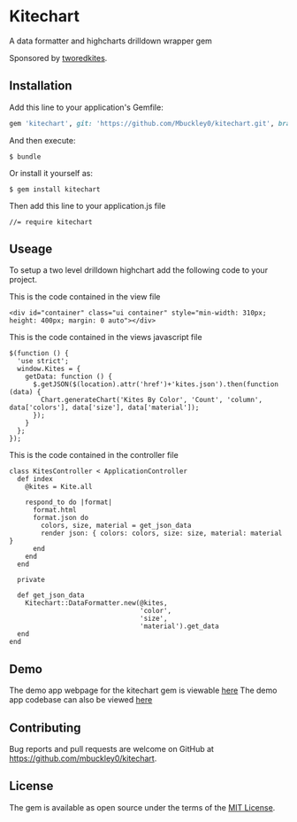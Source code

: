 # Kitechart
A data formatter and highcharts drilldown wrapper gem

Sponsored by [tworedkites](http://tworedkites.com/).

## Installation

Add this line to your application's Gemfile:

```ruby
gem 'kitechart', git: 'https://github.com/Mbuckley0/kitechart.git', branch: :master
```

And then execute:

    $ bundle

Or install it yourself as:

    $ gem install kitechart

Then add this line to your application.js file

```
//= require kitechart
```

## Useage

To setup a two level drilldown highchart add the following code to your project.

This is the code contained in the view file

```
<div id="container" class="ui container" style="min-width: 310px; height: 400px; margin: 0 auto"></div>
```

This is the code contained in the views javascript file

```
$(function () {
  'use strict';
  window.Kites = {
    getData: function () {
      $.getJSON($(location).attr('href')+'kites.json').then(function (data) {
        Chart.generateChart('Kites By Color', 'Count', 'column', data['colors'], data['size'], data['material']);
      });
    }
  };
});
```

This is the code contained in the controller file

```
class KitesController < ApplicationController
  def index
    @kites = Kite.all

    respond_to do |format|
      format.html
      format.json do
        colors, size, material = get_json_data
        render json: { colors: colors, size: size, material: material }
      end
    end
  end

  private

  def get_json_data
    Kitechart::DataFormatter.new(@kites,
                                 'color',
                                 'size',
                                 'material').get_data
  end
end
```

## Demo
The demo app webpage for the kitechart gem is viewable [here](https://protected-shore-59130.herokuapp.com/)
The demo app codebase can also be viewed [here](https://github.com/Mbuckley0/kitechart)

## Contributing

Bug reports and pull requests are welcome on GitHub at https://github.com/mbuckley0/kitechart.


## License

The gem is available as open source under the terms of the [MIT License](http://opensource.org/licenses/MIT).

